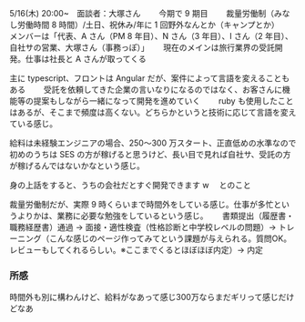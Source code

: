 5/16(木) 20:00~　面談者：大塚さん　　
今期で 9 期目　　
裁量労働制（みなし労働時間 8 時間）/土日、祝休み/年に 1 回野外なんとか（キャンプとか）　　
メンバーは「代表、A さん（PM 8 年目）、N さん（3 年目）、I さん（2 年目）、自社サの営業、大塚さん（事務っぽ）」　　
現在のメインは旅行業界の受託開発。仕事は社長と A さんが取ってくる

主に typescript、フロントは Angular だが、案件によって言語を変えることもある　　
受託を依頼してきた企業の言いなりになるのではなく、お客さんに機能等の提案もしながら一緒になって開発を進めていく　　
ruby も使用したことはあるが、そこまで頻度は高くない。どちらかというと技術に応じて言語を変えている感じ。

給料は未経験エンジニアの場合、250〜300 万スタート、正直低めの水準なので初めのうちは SES の方が稼げると思うけど、長い目で見れば自社サ、受託の方が稼げるんではないかなという感じ。

身の上話をすると、うちの会社だとすぐ開発できます w 　とのこと

裁量労働制だが、実際 9 時くらいまで時間外をしている感じ。仕事が多忙というよりかは、業務に必要な勉強をしているという感じ。　　
書類提出（履歴書・職務経歴書）通過 → 面接・適性検査（性格診断と中学校レベルの問題）→ トレーニング（こんな感じのページ作ってみてという課題が与えられる。質問OK。レビューもしてくれるらしい。※ここまでくるとほぼほぼ内定）→ 内定

### 所感

時間外も別に構わんけど、給料がなあって感じ300万ならまだギリって感じだけどなあ